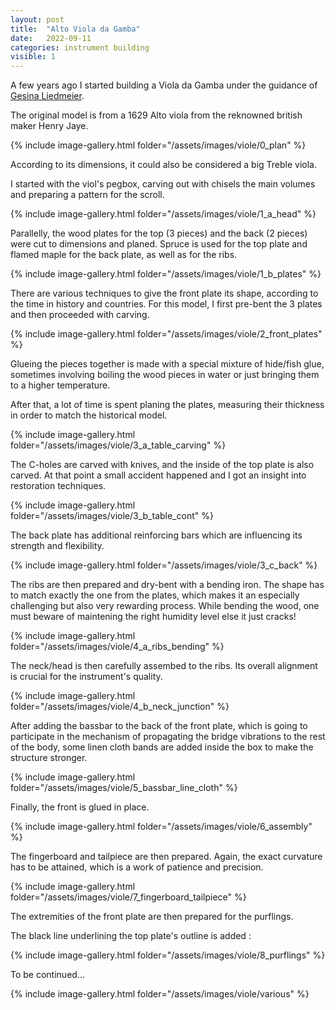 ```yaml
---
layout: post
title:  "Alto Viola da Gamba"
date:   2022-09-11
categories: instrument building
visible: 1
---
```


A few years ago I started building a Viola da Gamba under the guidance of [Gesina Liedmeier](https://www.liedmeier.nl/home).

The original model is from a 1629 Alto viola from the reknowned british maker Henry Jaye.


{% include image-gallery.html folder="/assets/images/viole/0_plan" %}

According to its dimensions, it could also be considered a big Treble viola.

I started with the viol's pegbox, carving out with chisels the main volumes and preparing a pattern for the scroll. 

{% include image-gallery.html folder="/assets/images/viole/1_a_head" %}

Parallelly, the wood plates for the top (3 pieces) and the back (2 pieces) were cut to dimensions and planed. Spruce is used for the top plate and flamed maple for the back plate, as well as for the ribs.

{% include image-gallery.html folder="/assets/images/viole/1_b_plates" %}

There are various techniques to give the front plate its shape, according to the time in history and countries. For this model, I first pre-bent the 3 plates and then proceeded with carving.

{% include image-gallery.html folder="/assets/images/viole/2_front_plates" %}

Glueing the pieces together is made with a special mixture of hide/fish glue, sometimes involving boiling the wood pieces in water or just bringing them to a higher temperature.

After that, a lot of time is spent planing the plates, measuring their thickness in order to match the historical model. 

{% include image-gallery.html folder="/assets/images/viole/3_a_table_carving" %}

The C-holes are carved with knives, and the inside of the top plate is also carved. At that point a small accident happened and I got an insight into restoration techniques.

{% include image-gallery.html folder="/assets/images/viole/3_b_table_cont" %}

The back plate has additional reinforcing bars which are influencing its strength and flexibility.

{% include image-gallery.html folder="/assets/images/viole/3_c_back" %}

The ribs are then prepared and dry-bent with a bending iron. The shape has to match exactly the one from the plates, which makes it an especially challenging but also very rewarding process. While bending the wood, one must beware of maintening the right humidity level else it just cracks!

{% include image-gallery.html folder="/assets/images/viole/4_a_ribs_bending" %}

The neck/head is then carefully assembed to the ribs. Its overall alignment is crucial for the instrument's quality.

{% include image-gallery.html folder="/assets/images/viole/4_b_neck_junction" %}

After adding the bassbar to the back of the front plate, which is going to participate in the mechanism of propagating the bridge vibrations to the rest of the body, some linen cloth bands are added inside the box to make the structure stronger. 

{% include image-gallery.html folder="/assets/images/viole/5_bassbar_line_cloth" %}

Finally, the front is glued in place.

{% include image-gallery.html folder="/assets/images/viole/6_assembly" %}

The fingerboard and tailpiece are then prepared. Again, the exact curvature has to be attained, which is a work of patience and precision.

{% include image-gallery.html folder="/assets/images/viole/7_fingerboard_tailpiece" %}

The extremities of the front plate are then prepared for the purflings. 

The black line underlining the top plate's outline is added :

{% include image-gallery.html folder="/assets/images/viole/8_purflings" %}

To be continued...

{% include image-gallery.html folder="/assets/images/viole/various" %}

